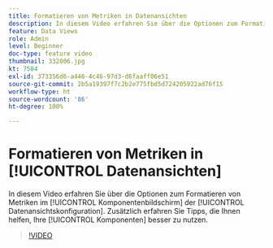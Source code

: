 ```yaml
---
title: Formatieren von Metriken in Datenansichten
description: In diesem Video erfahren Sie über die Optionen zum Formatieren von Metriken im Komponentenbildschirm der Datenansichtskonfiguration. Zusätzlich erfahren Sie Tipps, die Ihnen helfen, Ihre Komponenten besser zu nutzen.
feature: Data Views
role: Admin
level: Beginner
doc-type: feature video
thumbnail: 332806.jpg
kt: 7584
exl-id: 373356d6-a446-4c46-97d3-d6faaff06e51
source-git-commit: 2b5a19397f7c2b2e775fbd5d724205922ad76f15
workflow-type: ht
source-wordcount: '86'
ht-degree: 100%

---
```


# Formatieren von Metriken in [!UICONTROL Datenansichten]

In diesem Video erfahren Sie über die Optionen zum Formatieren von Metriken im [!UICONTROL Komponentenbildschirm] der [!UICONTROL Datenansichtskonfiguration]. Zusätzlich erfahren Sie Tipps, die Ihnen helfen, Ihre [!UICONTROL Komponenten] besser zu nutzen.

>[!VIDEO](https://video.tv.adobe.com/v/332806/?quality=12&learn=on)
